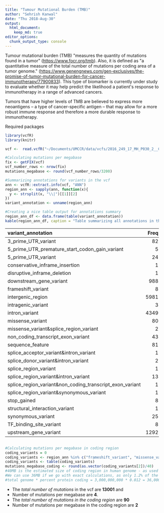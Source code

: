 ```yaml
---
title: "Tumour Mutational Burden (TMB)"
author: "Sehrish Kanwal"
date: "Thu 2018-Aug-30"
output:
  html_document:
    keep_md: true
editor_options:
  chunk_output_type: console
---
```




Tumour mutational burden (TMB) "measures the quantity of mutations found in a tumor" (https://www.focr.org/tmb). Also, it is defined as "a quantitative measure of the total number of mutations per coding area of a tumor genome." (https://www.genengnews.com/gen-exclusives/the-promise-of-tumor-mutational-burden-for-cancer-immunotherapy/77900833).
This type of biomarker is currently under study to evaluate whether it may help predict the likelihood a patient's response to immunotherapy in a range of advanced cancers. 

Tumors that have higher levels of TMB are believed to express more neoantigens – a type of cancer-specific antigen – that may allow for a more robust immune response and therefore a more durable response to immunotherapy.

Required packages


```r
library(vcfR)
library(knitr)
```


```r
vcf <-  read.vcfR("~/Documents/UMCCR/data/vcfs/2016_249_17_MH_P030_2__CCR180059_VPT-M030-somatic-ensemble-pon_hardfiltered.vcf.gz", verbose =  FALSE) 

#Calculating mutations per megabase
fix <- getFIX(vcf)
vcf_number_rows <- nrow(fix)
mutations_megabase <- round(vcf_number_rows/3200)

#Summarizing annotations for variants in the vcf
ann <- vcfR::extract.info(vcf, "ANN")
region_ann <- sapply(ann, function(x){
  y <- strsplit(x, "\\|")[[1]][2]
})
variant_annotation <- unname(region_ann)

#Creating a nice table output for annotations summary
region_ann_df <- data.frame(table(variant_annotation))
kable(region_ann_df, caption = "Table summarizing all annotations in the vcf and the total number of variants suppporting these annotations", format = "markdown")
```



|variant_annotation                                       | Freq|
|:--------------------------------------------------------|----:|
|3_prime_UTR_variant                                      |   82|
|5_prime_UTR_premature_start_codon_gain_variant           |    5|
|5_prime_UTR_variant                                      |   24|
|conservative_inframe_insertion                           |    1|
|disruptive_inframe_deletion                              |    1|
|downstream_gene_variant                                  |  988|
|frameshift_variant                                       |    8|
|intergenic_region                                        | 5981|
|intragenic_variant                                       |    3|
|intron_variant                                           | 4349|
|missense_variant                                         |   80|
|missense_variant&splice_region_variant                   |    2|
|non_coding_transcript_exon_variant                       |   43|
|sequence_feature                                         |   81|
|splice_acceptor_variant&intron_variant                   |    1|
|splice_donor_variant&intron_variant                      |    2|
|splice_region_variant                                    |    1|
|splice_region_variant&intron_variant                     |   13|
|splice_region_variant&non_coding_transcript_exon_variant |    1|
|splice_region_variant&synonymous_variant                 |    1|
|stop_gained                                              |    8|
|structural_interaction_variant                           |    1|
|synonymous_variant                                       |   25|
|TF_binding_site_variant                                  |    8|
|upstream_gene_variant                                    | 1292|

```r

#Calculating mutations per megabase in coding region
coding_variants = 0
coding_variants <- region_ann %in% c("frameshift_variant", "missense_variant", "missense_variant&splice_region_variant")
coding_variants <- table(coding_variants)
mutations_megabase_coding <- round(as.vector(coding_variants[2])/40) 
#40MB is the estimated size of coding region in human genome - as used by PCGR as well. 
#We can use 36MB if we go with exact calculations, as only 1.2% of the total genome is considered coding. 
#total genome * percent protein coding = 3,000,000,000 * 0.012 = 36,000,000 ~36MB
```

* The _total number of mutations_ in the vcf are **13001** and 
* Number of mutations per megabase are **4**.
* The _total number of mutations in the coding region_ are **90**
* Number of mutations per megabase in the coding region are **2**







